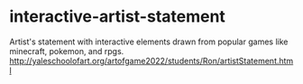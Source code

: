 # interactive-artist-statement
Artist's statement with interactive elements drawn from popular games like minecraft, pokemon, and rpgs.
http://yaleschoolofart.org/artofgame2022/students/Ron/artistStatement.html
